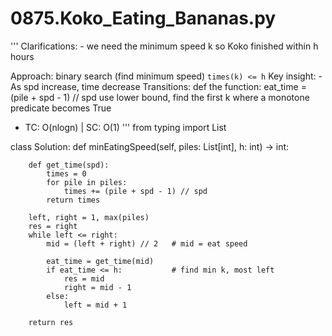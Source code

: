 # 0875.Koko_Eating_Bananas.py

'''
Clarifications: 
    - we need the minimum speed k so Koko finished within h hours

Approach: binary search (find minimum speed) `times(k) <= h`
Key insight:
    - As spd increase, time decrease
Transitions:
    def the function: eat_time = (pile + spd - 1) // spd
    use lower bound, find the first k where a monotone predicate becomes True
    
* TC: O(nlogn) | SC: O(1)
'''
from typing import List

class Solution:
    def minEatingSpeed(self, piles: List[int], h: int) -> int:

        def get_time(spd):
            times = 0
            for pile in piles:
                times += (pile + spd - 1) // spd
            return times
        
        left, right = 1, max(piles)
        res = right
        while left <= right:
            mid = (left + right) // 2   # mid = eat speed
            
            eat_time = get_time(mid)
            if eat_time <= h:           # find min k, most left
                res = mid
                right = mid - 1
            else:
                left = mid + 1
        
        return res